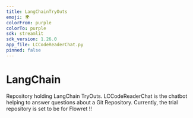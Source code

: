 ```yaml
---
title: LangChainTryOuts
emoji: 🌍
colorFrom: purple
colorTo: purple
sdk: streamlit
sdk_version: 1.26.0
app_file: LCCodeReaderChat.py
pinned: false
---
```

# LangChain
Repository holding LangChain TryOuts. LCCodeReaderChat is the chatbot helping to answer questions about a Git Repository. Currently, the trial repository is set to be for Flowret !!
